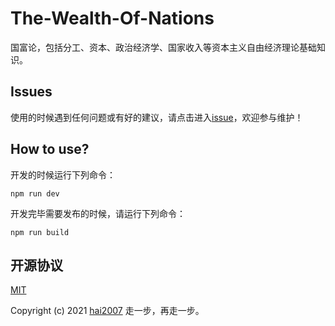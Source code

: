 # The-Wealth-Of-Nations
国富论，包括分工、资本、政治经济学、国家收入等资本主义自由经济理论基础知识。

## Issues
使用的时候遇到任何问题或有好的建议，请点击进入[issue](https://github.com/knowpedia/The-Wealth-Of-Nations/issues)，欢迎参与维护！

## How to use?

开发的时候运行下列命令：

```
npm run dev
```

开发完毕需要发布的时候，请运行下列命令：

```
npm run build
```

开源协议
---------------------------------------
[MIT](https://github.com/knowpedia/The-Wealth-Of-Nations/blob/master/LICENSE)

Copyright (c) 2021 [hai2007](https://hai2007.gitee.io/sweethome/) 走一步，再走一步。
